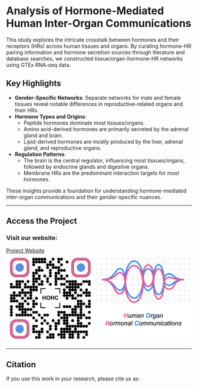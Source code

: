 # Analysis of Hormone-Mediated Human Inter-Organ Communications

This study explores the intricate crosstalk between hormones and their receptors (HRs) across human tissues and organs. By curating hormone-HR pairing information and hormone secretion sources through literature and database searches, we constructed tissue/organ-hormone-HR networks using GTEx RNA-seq data.

## Key Highlights

- **Gender-Specific Networks**: Separate networks for male and female tissues reveal notable differences in reproductive-related organs and their HRs.
- **Hormone Types and Origins**:
  - Peptide hormones dominate most tissues/organs.
  - Amino acid-derived hormones are primarily secreted by the adrenal gland and brain.
  - Lipid-derived hormones are mostly produced by the liver, adrenal gland, and reproductive organs.
- **Regulation Patterns**:
  - The brain is the central regulator, influencing most tissues/organs, followed by endocrine glands and digestive organs.
  - Membrane HRs are the predominant interaction targets for most hormones.

These insights provide a foundation for understanding hormone-mediated inter-organ communications and their gender-specific nuances.

---

## Access the Project

### Visit our website:
[Project Website](https://omicsexplorer.shinyapps.io/HOHC/)  
![Website QR Code](qr-code.png)

---

## Citation
If you use this work in your research, please cite us as:  
